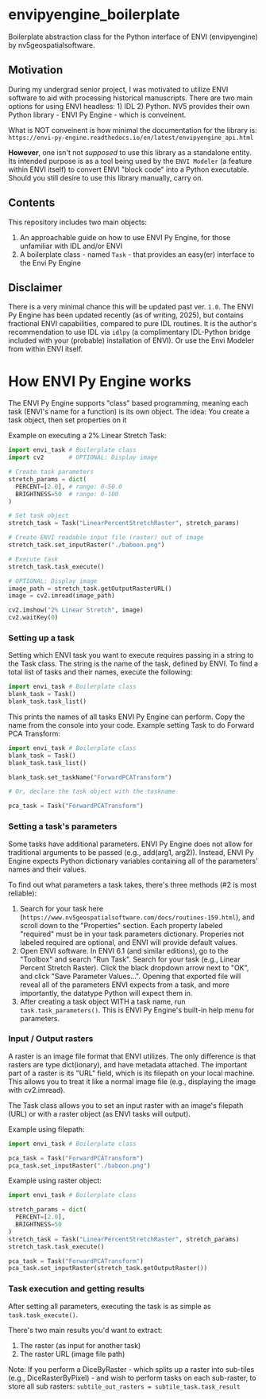 # envipyengine_boilerplate
Boilerplate abstraction class for the Python interface of ENVI (envipyengine) by nv5geospatialsoftware.

## Motivation
During my undergrad senior project, I was motivated to utilize ENVI software to aid with processing historical manuscripts. There are two main options for using ENVI headless: 1) IDL 2) Python. NV5 provides their own Python library - ENVI Py Engine - which is conveinent. 

What is NOT conveinent is how minimal the documentation for the library is:
`https://envi-py-engine.readthedocs.io/en/latest/envipyengine_api.html`

**However**, one isn't not _supposed_ to use this library as a standalone entity. Its intended purpose is as a tool being used by the `ENVI Modeler` (a feature within ENVI itself) to convert ENVI "block code" into a Python executable. Should you still desire to use this library manually, carry on.

## Contents
This repository includes two main objects:
1) An approachable guide on how to use ENVI Py Engine, for those unfamiliar with IDL and/or ENVI
2) A boilerplate class - named `Task` - that provides an easy(er) interface to the Envi Py Engine

## Disclaimer
There is a very minimal chance this will be updated past ver. `1.0`. The ENVI Py Engine has been updated recently (as of writing, 2025), but contains fractional ENVI capabilities, compared to pure IDL routines. It is the author's recommendation to use IDL via `idlpy` (a complimentary IDL-Python bridge included with your (probable) installation of ENVI). Or use the Envi Modeler from within ENVI itself.



# How ENVI Py Engine works
The ENVI Py Engine supports "class" based programming, meaning each task (ENVI's name for a function) is its own object.
The idea: You create a task object, then set properties on it

Example on executing a 2% Linear Stretch Task:

```python
import envi_task # Boilerplate class
import cv2       # OPTIONAL: Display image

# Create task parameters
stretch_params = dict(
  PERCENT=[2.0], # range: 0-50.0
  BRIGHTNESS=50  # range: 0-100
)

# Set task object
stretch_task = Task("LinearPercentStretchRaster", stretch_params)

# Create ENVI readable input file (raster) out of image
stretch_task.set_inputRaster("./baboon.png")

# Execute task
stretch_task.task_execute()

# OPTIONAL: Display image
image_path = stretch_task.getOutputRasterURL()
image = cv2.imread(image_path)

cv2.imshow("2% Linear Stretch", image)
cv2.waitKey(0)
```

### Setting up a task
Setting which ENVI task you want to execute requires passing in a string to the Task class. The string is the name of the task, defined by ENVI. To find a total list of tasks and their names, execute the following:

```python
import envi_task # Boilerplate class
blank_task = Task()
blank_task.task_list()
```

This prints the names of all tasks ENVI Py Engine can perform. Copy the name from the console into your code.
Example setting Task to do Forward PCA Transform:

```python
import envi_task # Boilerplate class
blank_task = Task()
blank_task.task_list()

blank_task.set_taskName("ForwardPCATransform")

# Or, declare the task object with the taskname

pca_task = Task("ForwardPCATransform")
```


### Setting a task's parameters
Some tasks have additional parameters. ENVI Py Engine does not allow for traditional arguments to be passed (e.g., add(arg1, arg2)). Instead, ENVI Py Engine expects Python dictionary variables containing all of the parameters' names and their values. 

To find out what parameters a task takes, there's three methods (#2 is most reliable):
1) Search for your task here (`https://www.nv5geospatialsoftware.com/docs/routines-159.html`), and scroll down to the "Properties" section. Each property labeled "required" must be in your task parameters dictionary. Properies not labeled required are optional, and ENVI will provide default values.  
2) Open ENVI software. In ENVI 6.1 (and similar editions), go to the "Toolbox" and search "Run Task". Search for your task (e.g., Linear Percent Stretch Raster). Click the black dropdown arrow next to "OK", and click "Save Parameter Values...". Opening that exported file will reveal all of the parameters ENVI expects from a task, and more importantly, the datatype Python will expect them in.
3) After creating a task object WITH a task name, run `task.task_parameters()`. This is ENVI Py Engine's built-in help menu for parameters.


### Input / Output rasters
A raster is an image file format that ENVI utilizes. The only difference is that rasters are type dict(ionary), and have metadata attached. The important part of a raster is its "URL" field, which is its filepath on your local machine. This allows you to treat it like a normal image file (e.g., displaying the image with cv2.imread). 

The Task class allows you to set an input raster with an image's filepath (URL) or with a raster object (as ENVI tasks will output).

Example using filepath:
```python
import envi_task # Boilerplate class

pca_task = Task("ForwardPCATransform")
pca_task.set_inputRaster("./baboon.png")
```

Example using raster object:
```python
import envi_task # Boilerplate class

stretch_params = dict(
  PERCENT=[2.0], 
  BRIGHTNESS=50 
)
stretch_task = Task("LinearPercentStretchRaster", stretch_params)
stretch_task.task_execute()

pca_task = Task("ForwardPCATransform")
pca_task.set_inputRaster(stretch_task.getOutputRaster())
```


### Task execution and getting results
After setting all parameters, executing the task is as simple as `task.task_execute()`. 

There's two main results you'd want to extract: 
1) The raster (as input for another task)
2) The raster URL (image file path)

Note: If you perform a DiceByRaster - which splits up a raster into sub-tiles (e.g., DiceRasterByPixel) - and wish to perform tasks on each sub-raster, to store all sub rasters: 
`subtile_out_rasters = subtile_task.task_result`


